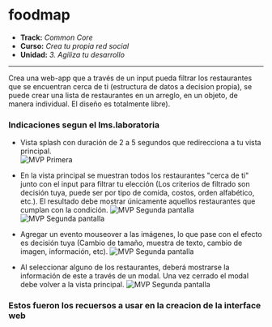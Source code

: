 # foodmap
* **Track:** _Common Core_
* **Curso:** _Crea tu propia red social_
* **Unidad:** _3. Agiliza tu desarrollo_
***

Crea una web-app que a través de un input pueda filtrar los restaurantes que se encuentran cerca de ti (estructura de datos a decision propia), se puede crear una lista de restaurantes en un arreglo, en un objeto, de manera individual. El diseño es totalmente libre).


### Indicaciones segun el lms.laboratoria

* Vista splash con duración de 2 a 5 segundos que redirecciona a tu vista principal.   
![MVP Primera](assets/readme/img1.jpg)

* En la vista principal se muestran todos los restaurantes "cerca de ti" junto con el input para filtrar tu elección (Los criterios de filtrado son decisión tuya, puede ser por tipo de comida, costos, orden alfabético, etc.). El resultado debe mostrar únicamente aquellos restaurantes que cumplan con la condición. 
![MVP Segunda pantalla](assets/readme/img2.jpg)
![MVP Segunda pantalla](assets/readme/img3.jpg)

* Agregar un evento mouseover a las imágenes, lo que pase con el efecto es decisión tuya (Cambio de tamaño, muestra de texto, cambio de imagen, información, etc).
![MVP Segunda pantalla](assets/readme/img4.jpg)

* Al seleccionar alguno de los restaurantes, deberá mostrarse la información de este a través de un modal. Una vez cerrado el modal debe volver a la vista principal.
![MVP Segunda pantalla](assets/readme/img5.jpg)

### Estos fueron los recuersos a usar en la creacion de la interface web